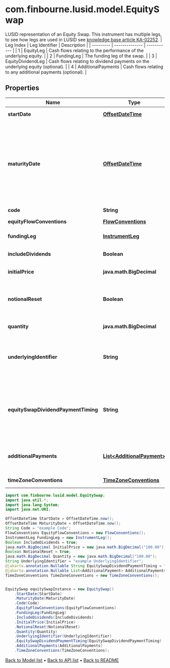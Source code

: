 # com.finbourne.lusid.model.EquitySwap
LUSID representation of an Equity Swap.     This instrument has multiple legs, to see how legs are used in LUSID see [knowledge base article KA-02252](https://support.lusid.com/knowledgebase/article/KA-02252).     | Leg Index | Leg Identifier | Description |  | --------- | -------------- | ----------- |  | 1 | EquityLeg | Cash flows relating to the performance of the underlying equity. |  | 2 | FundingLeg | The funding leg of the swap. |  | 3 | EquityDividendLeg | Cash flows relating to dividend payments on the underlying equity (optional). |  | 4 | AdditionalPayments | Cash flows relating to any additional payments (optional). |

## Properties

Name | Type | Description | Notes
------------ | ------------- | ------------- | -------------
**startDate** | [**OffsetDateTime**](OffsetDateTime.md) | The start date of the EquitySwap. | [default to OffsetDateTime]
**maturityDate** | [**OffsetDateTime**](OffsetDateTime.md) | The final maturity date of the instrument. This means the last date on which the instruments makes a payment of any amount.  For the avoidance of doubt, that is not necessarily prior to its last sensitivity date for the purposes of risk; e.g. instruments such as  Constant Maturity Swaps (CMS) often have sensitivities to rates that may well be observed or set prior to the maturity date, but refer to a termination date beyond it. | [default to OffsetDateTime]
**code** | **String** | The code of the underlying. | [default to String]
**equityFlowConventions** | [**FlowConventions**](FlowConventions.md) |  | [default to FlowConventions]
**fundingLeg** | [**InstrumentLeg**](InstrumentLeg.md) |  | [default to InstrumentLeg]
**includeDividends** | **Boolean** | Dividend inclusion flag, if true dividends are included in the equity leg (total return). | [default to Boolean]
**initialPrice** | **java.math.BigDecimal** | The initial equity price of the Equity Swap. | [default to java.math.BigDecimal]
**notionalReset** | **Boolean** | Notional reset flag, if true the notional of the funding leg is reset at the start of every  coupon to match the value of the equity leg (equity price at start of coupon times quantity). | [default to Boolean]
**quantity** | **java.math.BigDecimal** | The quantity or number of shares in the Equity Swap. | [default to java.math.BigDecimal]
**underlyingIdentifier** | **String** | External market codes and identifiers for the EquitySwap, e.g. RIC.    Supported string (enumeration) values are: [LusidInstrumentId, Isin, Sedol, Cusip, ClientInternal, Figi, RIC, QuotePermId, REDCode, BBGId, ICECode]. | [default to String]
**equitySwapDividendPaymentTiming** | **String** | Determines how the payment of dividends is handled for the equity swap.  Defaults to paying at the next Equity coupon date.     Supported string (enumeration) values are: [PayAtNextEquityCouponDate, PayAtMaturityOfSwap, PayAtNextFundingLegCouponDate, PayAtPaymentDateOfDividendEvent]. | [optional] [default to String]
**additionalPayments** | [**List&lt;AdditionalPayment&gt;**](AdditionalPayment.md) | Optional additional payments at a given date e.g. to level off an uneven equity swap.  The dates must be distinct and either all payments are Pay or all payments are Receive. | [optional] [default to List<AdditionalPayment>]
**timeZoneConventions** | [**TimeZoneConventions**](TimeZoneConventions.md) |  | [optional] [default to TimeZoneConventions]

```java
import com.finbourne.lusid.model.EquitySwap;
import java.util.*;
import java.lang.System;
import java.net.URI;

OffsetDateTime StartDate = OffsetDateTime.now();
OffsetDateTime MaturityDate = OffsetDateTime.now();
String Code = "example Code";
FlowConventions EquityFlowConventions = new FlowConventions();
InstrumentLeg FundingLeg = new InstrumentLeg();
Boolean IncludeDividends = true;
java.math.BigDecimal InitialPrice = new java.math.BigDecimal("100.00");
Boolean NotionalReset = true;
java.math.BigDecimal Quantity = new java.math.BigDecimal("100.00");
String UnderlyingIdentifier = "example UnderlyingIdentifier";
@jakarta.annotation.Nullable String EquitySwapDividendPaymentTiming = "example EquitySwapDividendPaymentTiming";
@jakarta.annotation.Nullable List<AdditionalPayment> AdditionalPayments = new List<AdditionalPayment>();
TimeZoneConventions TimeZoneConventions = new TimeZoneConventions();


EquitySwap equitySwapInstance = new EquitySwap()
    .StartDate(StartDate)
    .MaturityDate(MaturityDate)
    .Code(Code)
    .EquityFlowConventions(EquityFlowConventions)
    .FundingLeg(FundingLeg)
    .IncludeDividends(IncludeDividends)
    .InitialPrice(InitialPrice)
    .NotionalReset(NotionalReset)
    .Quantity(Quantity)
    .UnderlyingIdentifier(UnderlyingIdentifier)
    .EquitySwapDividendPaymentTiming(EquitySwapDividendPaymentTiming)
    .AdditionalPayments(AdditionalPayments)
    .TimeZoneConventions(TimeZoneConventions);
```


[Back to Model list](../README.md#documentation-for-models) &#8226; [Back to API list](../README.md#documentation-for-api-endpoints) &#8226; [Back to README](../README.md)
